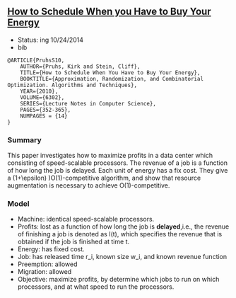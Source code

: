 ## [How to Schedule When you Have to Buy Your Energy](http://link.springer.com/chapter/10.1007%2F978-3-642-15369-3_27#page-1)


- Status: ing 10/24/2014
- bib
```
@ARTICLE{PruhsS10,
    AUTHOR={Pruhs, Kirk and Stein, Cliff},
    TITLE={How to Schedule When You Have to Buy Your Energy},
    BOOKTITLE={Approximation, Randomization, and Combinatorial Optimization. Algorithms and Techniques},
    YEAR={2010},
    VOLUME={6302},
    SERIES={Lecture Notes in Computer Science},
    PAGES={352-365},
    NUMPAGES = {14}
}
```


### Summary
This paper investigates how to maximize profits in a data center which consisting of speed-scalable processors. The revenue of a job is a function of how long the job is delayed. Each unit of energy has a fix cost. They give a (1+\epsilon) )O(1)-competitive algorithm, and show that resource augmentation is necessary to achieve O(1)-competitive.


### Model
- Machine: identical speed-scalable processors.
- Profits: lost as a function of how long the job is **delayed**,i.e., the revenue of finishing a job is denoted as I(t), which specifies the revenue that is obtained if the job is finished at time t.
- Energy: has fixed cost.
- Job: has released time r_i, known size w_i, and known revenue function
- Preemption: allowed
- Migration: allowed
- Objective: maximize profits, by determine which jobs to run on which processors, and at what speed to run the processors.


